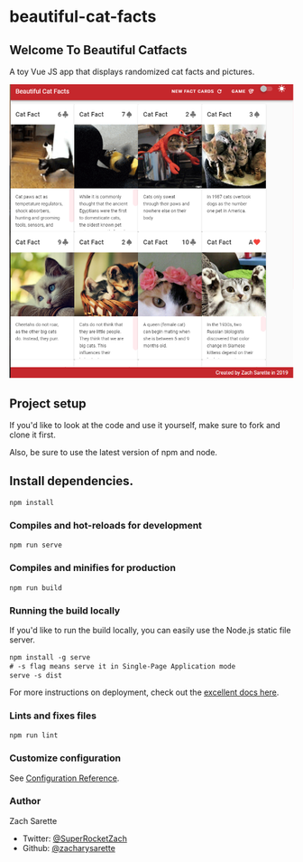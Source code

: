 # beautiful-cat-facts

## Welcome To Beautiful Catfacts

A toy Vue JS app that displays randomized cat facts and pictures.

<img width="700" src="./catfactsfinished.PNG" alt="Beautiful Cat Facts App Screen Shot"/>

## Project setup

If you'd like to look at the code and use it yourself,
make sure to fork and clone it first. 

Also, be sure to use the latest version of npm and node.

## Install dependencies. 
```
npm install
```

### Compiles and hot-reloads for development
```
npm run serve
```

### Compiles and minifies for production
```
npm run build
```
### Running the build locally

If you'd like to run the build locally, you can easily use the Node.js static file server.
```
npm install -g serve
# -s flag means serve it in Single-Page Application mode
serve -s dist
```
For more instructions on deployment, check out the [excellent docs here](https://cli.vuejs.org/guide/deployment.html#previewing-locally).


### Lints and fixes files
```
npm run lint
```

### Customize configuration
See [Configuration Reference](https://cli.vuejs.org/config/).

### Author
Zach Sarette
- Twitter: [@SuperRocketZach](https://twitter.com/SuperRocketZach)
- Github: [@zacharysarette](https://github.com/zacharysarette)
